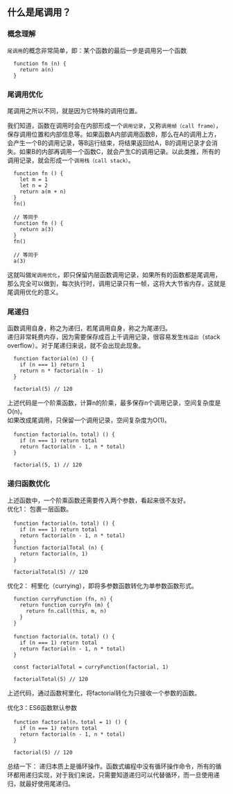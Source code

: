 ## 什么是尾调用？
### 概念理解
`尾调用`的概念非常简单，即：某个函数的最后一步是调用另一个函数
```
  function fn (n) {
    return a(n)
  }
```

### 尾调用优化
尾调用之所以不同，就是因为它特殊的调用位置。<br>

我们知道，函数在调用时会在内部形成一个`调用记录`，又称`调用帧（call frame）`，保存调用位置和内部信息等。如果函数A内部调用函数B，那么在A的调用上方，会产生一个B的调用记录，等B运行结束，将结果返回给A，B的调用记录才会消失。如果B的内部再调用一个函数C，就会产生C的调用记录。以此类推，所有的调用记录，就会形成一个`调用栈（call stack）`。

```
  function fn () {
    let m = 1
    let n = 2
    return a(m + n)
  }
  fn()

  // 等同于
  function fn () {
    return a(3)
  }
  fn()

  // 等同于
  a(3)
```
这就叫做`尾调用优化`，即只保留内层函数调用记录，如果所有的函数都是尾调用，那么完全可以做到，每次执行时，调用记录只有一帧，这将大大节省内存，这就是尾调用优化的意义。

### 尾递归
函数调用自身，称之为递归，若尾调用自身，称之为尾递归。<br>
递归非常耗费内存，因为需要保存成百上千调用记录，很容易发生`栈溢出`（stack overflow）。对于尾递归来说，就不会出现此现象。

```
  function factorial(n) () {
    if (n === 1) return 1
    return n * factorial(n - 1)
  }

  factorial(5) // 120
```
上述代码是一个阶乘函数，计算n的阶乘，最多保存n个调用记录，空间复杂度是O(n)。<br>
如果改成尾调用，只保留一个调用记录，空间复杂度为O(1)。
```
  function factorial(n，total) () {
    if (n === 1) return total
    return factorial(n - 1, n * total)
  }

  factorial(5, 1) // 120
```

### 递归函数优化
上述函数中，一个阶乘函数还需要传入两个参数，看起来很不友好。<br>
优化1： 包裹一层函数。
```
  function factorial(n，total) () {
    if (n === 1) return total
    return factorial(n - 1, n * total)
  }
  function factorialTotal (n) {
    return factorial(n, 1)
  }

  factorialTotal(5) // 120
```

优化2： 柯里化（currying），即将多参数函数转化为单参数函数形式。
```
  function curryFunction (fn, n) {
    return function curryFn (m) {
      return fn.call(this, m, n)
    }
  }

  function factorial(n，total) () {
    if (n === 1) return total
    return factorial(n - 1, n * total)
  }

  const factorialTotal = curryFunction(factorial, 1)

  factorialTotal(5) // 120

```
上述代码，通过函数柯里化，将factorial转化为只接收一个参数的函数。

优化3：ES6函数默认参数
```
  function factorial(n，total = 1) () {
    if (n === 1) return total
    return factorial(n - 1, n * total)
  }

  factorial(5) // 120
```

总结一下： 递归本质上是循环操作。函数式编程中没有循环操作命令，所有的循环都用递归实现，对于我们来说，只需要知道递归可以代替循环，而一旦使用递归，就最好使用尾递归。